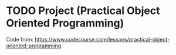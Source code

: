 # TODO Project (Practical Object Oriented Programming)

Code from: https://www.codecourse.com/lessons/practical-object-oriented-programming
